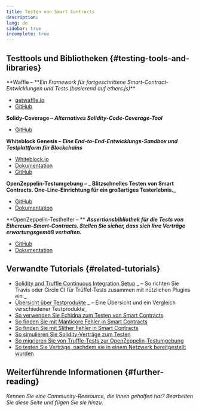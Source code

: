```yaml
---
title: Testen von Smart Contracts
description:
lang: de
sidebar: true
incomplete: true
---
```


## Testtools und Bibliotheken {#testing-tools-and-libraries}

**Waffle – **_Ein Framework für fortgeschrittene Smart-Contract-Entwicklungen und Tests (basierend auf ethers.js)_\*\*

- [getwaffle.io](https://getwaffle.io/)
- [GitHub](https://github.com/EthWorks/Waffle)

**Solidy-Coverage –** **_Alternatives Solidity-Code-Coverage-Tool_**

- [GitHub](https://github.com/sc-forks/solidity-coverage)

**Whiteblock Genesis –** **_Eine End-to-End-Entwicklungs-Sandbox und Testplattform für Blockchains_**

- [Whiteblock.io](https://whiteblock.io)
- [Dokumentation](https://docs.whiteblock.io)
- [GitHub](https://github.com/whiteblock/genesis)

**OpenZeppelin-Testumgebung –** **_ Blitzschnelles Testen von Smart Contracts. One-Line-Einrichtung für ein großartiges Testerlebnis._**

- [GitHub](https://github.com/OpenZeppelin/openzeppelin-test-environment)
- [Dokumentation](https://docs.openzeppelin.com/test-environment/)

**OpenZeppelin-Testhelfer – ** **_Assertionsbibliothek für die Tests von Ethereum-Smart-Contracts. Stellen Sie sicher, dass sich Ihre Verträge erwartungsgemäß verhalten._**

- [GitHub](https://github.com/OpenZeppelin/openzeppelin-test-helpers)
- [Dokumentation](https://docs.openzeppelin.com/test-helpers)

## Verwandte Tutorials {#related-tutorials}

- [Solidity and Truffle Continuous Integration Setup](/developers/tutorials/solidity-and-truffle-continuous-integration-setup/) _ – So richten Sie Travis oder Circle CI für Trüffel-Tests zusammen mit nützlichen Plugins ein._
- [Übersicht über Testprodukte](/developers/tutorials/guide-to-smart-contract-security-tools/) _ – Eine Übersicht und ein Vergleich verschiedener Testprodukte_
- [So verwenden Sie Echidna zum Testen von Smart Contracts](/developers/tutorials/how-to-use-echidna-to-test-smart-contracts/)
- [So finden Sie mit Manticore Fehler in Smart Contracts](/developers/tutorials/how-to-use-manticor-to-find-smart-contract-bugs/)
- [So finden Sie mit Slither Fehler in Smart Contracts](/developers/tutorials/how-to-use-slither-to-find-smart-contract-bugs/)
- [So simulieren Sie Solidity-Verträge zum Testen](/developers/tutorials/how-to-mock-solidity-contracts-for-testing/)
- [So migrieren Sie von Truffle-Tests zur OpenZeppelin-Testumgebung](https://docs.openzeppelin.com/test-environment/0.1/migrating-from-truffle)
- [So testen Sie Verträge, nachdem sie in einem Netzwerk bereitgestellt wurden](https://fulldecent.blogspot.com/2019/04/testing-deployed-ethereum-contracts.html)

## Weiterführende Informationen {#further-reading}

_Kennen Sie eine Community-Ressource, die Ihnen geholfen hat? Bearbeiten Sie diese Seite und fügen Sie sie hinzu._
